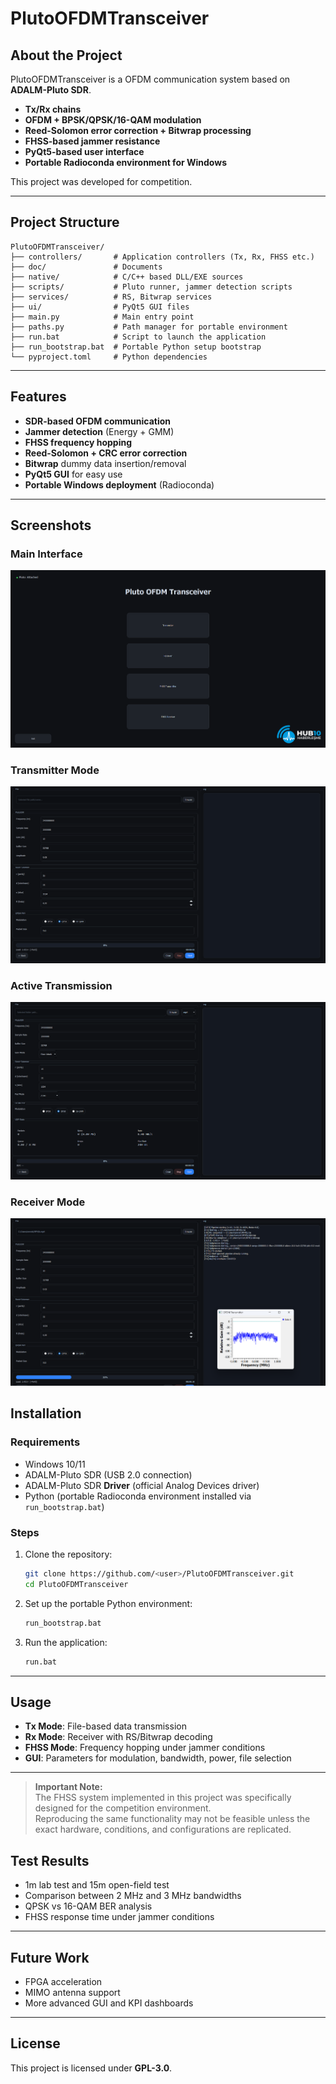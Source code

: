 # PlutoOFDMTransceiver  

## About the Project  
PlutoOFDMTransceiver is a OFDM communication system based on **ADALM-Pluto SDR**.  
- **Tx/Rx chains**  
- **OFDM + BPSK/QPSK/16-QAM modulation**  
- **Reed-Solomon error correction + Bitwrap processing**  
- **FHSS-based jammer resistance**  
- **PyQt5-based user interface**  
- **Portable Radioconda environment for Windows**  

This project was developed for competition.  

---

## Project Structure  
```
PlutoOFDMTransceiver/
├── controllers/       # Application controllers (Tx, Rx, FHSS etc.)
├── doc/               # Documents
├── native/            # C/C++ based DLL/EXE sources
├── scripts/           # Pluto runner, jammer detection scripts
├── services/          # RS, Bitwrap services
├── ui/                # PyQt5 GUI files
├── main.py            # Main entry point
├── paths.py           # Path manager for portable environment
├── run.bat            # Script to launch the application
├── run_bootstrap.bat  # Portable Python setup bootstrap
└── pyproject.toml     # Python dependencies
```

---

## Features  
- **SDR-based OFDM communication**  
- **Jammer detection** (Energy + GMM)  
- **FHSS frequency hopping**  
- **Reed-Solomon + CRC error correction**  
- **Bitwrap** dummy data insertion/removal  
- **PyQt5 GUI** for easy use  
- **Portable Windows deployment** (Radioconda)  

---

## Screenshots

### Main Interface  

![Main](doc/main.png)

### Transmitter Mode  

![Tx Mode](doc/tx_mode.png)

### Active Transmission  

![Rx Mode](doc/rx_mode.png)

### Receiver Mode  

![Active Tx](doc/active_tx.png)

## Installation  

### Requirements  
- Windows 10/11  
- ADALM-Pluto SDR (USB 2.0 connection)
- ADALM-Pluto SDR **Driver** (official Analog Devices driver)  
- Python (portable Radioconda environment installed via `run_bootstrap.bat`)  

### Steps  
1. Clone the repository:  
   ```bash
   git clone https://github.com/<user>/PlutoOFDMTransceiver.git
   cd PlutoOFDMTransceiver
   ```
2. Set up the portable Python environment:  
   ```bash
   run_bootstrap.bat
   ```
3. Run the application:  
   ```bash
   run.bat
   ```

---

## Usage  
- **Tx Mode**: File-based data transmission  
- **Rx Mode**: Receiver with RS/Bitwrap decoding  
- **FHSS Mode**: Frequency hopping under jammer conditions  
- **GUI**: Parameters for modulation, bandwidth, power, file selection  

---
> **Important Note:**  
> The FHSS system implemented in this project was specifically designed for the competition environment.  
> Reproducing the same functionality may not be feasible unless the exact hardware, conditions, and configurations are replicated.

## Test Results  
- 1m lab test and 15m open-field test  
- Comparison between 2 MHz and 3 MHz bandwidths  
- QPSK vs 16-QAM BER analysis  
- FHSS response time under jammer conditions  

---

## Future Work  
- FPGA acceleration  
- MIMO antenna support  
- More advanced GUI and KPI dashboards  

---

## License  
This project is licensed under **GPL-3.0**.  
